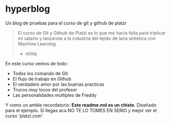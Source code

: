 # hyperblog
Un blog de pruebas para el curso de git y github de platzi
> El curso de Git y Github de Platzi es lo que me hacia falta para triplicar mi salario y lanzarme a la industria del tejido de lana sintetica con Machine Learning 

>- niñita

En este curso vemos de todo:
* Todos los comando de Git
* El flujo de trabajo en Github
* El verdadero amor por las buenas practicas
* Trucos muy locos del profesor
* Las personalidades multiples de Freddy

Y como un amble recordatorio: **Este readme.md es un chiste**. Diseñado para el ejemplo. Si llegas aca NO TE LO TOMES EN SERIO y mejor ver el curso 'platzi.com'